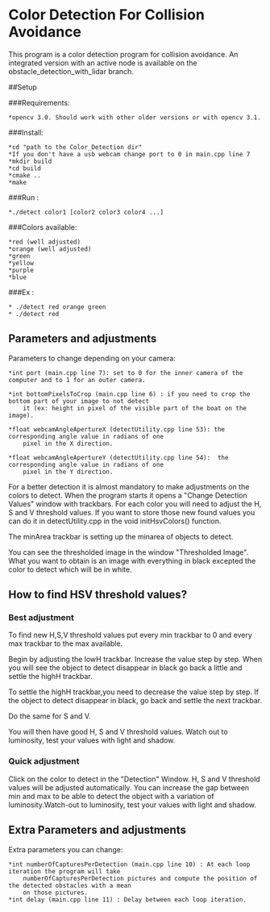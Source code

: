 # Color Detection For Collision Avoidance

This program is a color detection program for collision avoidance.
An integrated version with an active node is available on the obstacle_detection_with_lidar branch.

##Setup

###Requirements:

	*opencv 3.0. Should work with other older versions or with opencv 3.1.

###Install:

	*cd "path to the Color_Detection dir"
	*If you don't have a usb webcam change port to 0 in main.cpp line 7
	*mkdir build
	*cd build
	*cmake ..
	*make

###Run :

	*./detect color1 [color2 color3 color4 ...]

###Colors available:

	*red (well adjusted)
	*orange (well adjusted)
	*green
	*yellow
	*purple
	*blue

###Ex :

	* ./detect red orange green
	* ./detect red

## Parameters and adjustments

Parameters to change depending on your camera:

	*int port (main.cpp line 7): set to 0 for the inner camera of the computer and to 1 for an outer camera.

	*int bottomPixelsToCrop (main.cpp line 6) : if you need to crop the bottom part of your image to not detect
	 	it (ex: height in pixel of the visible part of the boat on the image).

	*float webcamAngleApertureX (detectUtility.cpp line 53): the corresponding angle value in radians of one
	 	pixel in the X direction.

	*float webcamAngleApertureY (detectUtility.cpp line 54):  the corresponding angle value in radians of one
	 	pixel in the Y direction.

For a better detection it is almost mandatory to make adjustments on the colors to detect. When the program starts it opens a "Change Detection Values" window with trackbars. For each color you will need to adjust the H, S and V threshold values. If you want to store those new found values you can do it in detectUtility.cpp in the void initHsvColors() function.

The minArea trackbar is setting up the minarea of objects to detect.

You can see the thresholded image in the window "Thresholded Image". What you want to obtain is an image with everything in black excepted the color to detect which will be in white.

## How to find HSV threshold values?

### Best adjustment

To find new H,S,V threshold values put every min trackbar to 0 and every max trackbar to the max available.

Begin by adjusting the lowH trackbar. Increase the value step by step. When you will see the object to detect disappear in black go back a little and settle the highH trackbar.

To settle the highH trackbar,you need to decrease the value step by step. If the object to detect disappear in black, go back and settle the next trackbar.

Do the same for S and V.

You will then have good H, S and V threshold values. Watch out to luminosity, test your values with light and shadow.


### Quick adjustment

Click on the color to detect in the "Detection" Window. H, S and V threshold values
will be adjusted automatically. You can increase the gap between min and max to be able to detect the object with a variation of luminosity.Watch-out to luminosity, test your values with light and shadow.

## Extra Parameters and adjustments

Extra parameters you can change:

	*int numberOfCapturesPerDetection (main.cpp line 10) : At each loop iteration the program will take
	 	numberOfCapturesPerDetection pictures and compute the position of the detected obstacles with a mean
		on those pictures.
	*int delay (main.cpp line 11) : Delay between each loop iteration.
